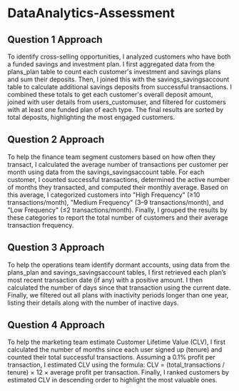 # DataAnalytics-Assessment

## Question 1 Approach

To identify cross-selling opportunities, I analyzed customers who have both a funded savings and investment plan. I first aggregated data from the plans_plan table to count each customer's investment and savings plans and sum their deposits. Then, I joined this with the savings_savingsaccount table to calculate additional savings deposits from successful transactions. I combined these totals to get each customer's overall deposit amount, joined with user details from users_customuser, and filtered for customers with at least one funded plan of each type. The final results are sorted by total deposits, highlighting the most engaged customers.

## Question 2 Approach

To help the finance team segment customers based on how often they transact, I calculated the average number of transactions per customer per month using data from the savings_savingsaccount table. For each customer, I counted successful transactions, determined the active number of months they transacted, and computed their monthly average. Based on this average, I categorized customers into "High Frequency" (≥10 transactions/month), "Medium Frequency" (3–9 transactions/month), and "Low Frequency" (≤2 transactions/month). Finally, I grouped the results by these categories to report the total number of customers and their average transaction frequency.

## Question 3 Approach

To help the operations team identify dormant accounts, using data from the plans_plan and savings_savingsaccount tables, I first retrieved each plan’s most recent transaction date (if any) with a positive amount. I then calculated the number of days since that transaction using the current date. Finally, we filtered out all plans with inactivity periods longer than one year, listing their details along with the number of inactive days.

## Question 4 Approach

To help the marketing team estimate Customer Lifetime Value (CLV), I first calculated the number of months since each user signed up (tenure) and counted their total successful transactions. Assuming a 0.1% profit per transaction, I estimated CLV using the formula:
CLV = (total_transactions / tenure) × 12 × average profit per transaction.
Finally, I ranked customers by estimated CLV in descending order to highlight the most valuable ones.
